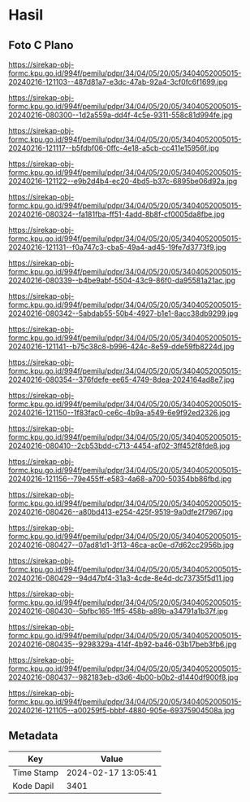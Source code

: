 # Hasil

## Foto C Plano

https://sirekap-obj-formc.kpu.go.id/994f/pemilu/pdpr/34/04/05/20/05/3404052005015-20240216-121103--487d81a7-e3dc-47ab-92a4-3cf0fc6f1699.jpg

https://sirekap-obj-formc.kpu.go.id/994f/pemilu/pdpr/34/04/05/20/05/3404052005015-20240216-080300--1d2a559a-dd4f-4c5e-9311-558c81d994fe.jpg

https://sirekap-obj-formc.kpu.go.id/994f/pemilu/pdpr/34/04/05/20/05/3404052005015-20240216-121117--b5fdbf06-0ffc-4e18-a5cb-cc411e15956f.jpg

https://sirekap-obj-formc.kpu.go.id/994f/pemilu/pdpr/34/04/05/20/05/3404052005015-20240216-121122--e9b2d4b4-ec20-4bd5-b37c-6895be06d92a.jpg

https://sirekap-obj-formc.kpu.go.id/994f/pemilu/pdpr/34/04/05/20/05/3404052005015-20240216-080324--fa181fba-ff51-4add-8b8f-cf0005da8fbe.jpg

https://sirekap-obj-formc.kpu.go.id/994f/pemilu/pdpr/34/04/05/20/05/3404052005015-20240216-121131--f0a747c3-cba5-49a4-ad45-19fe7d3773f9.jpg

https://sirekap-obj-formc.kpu.go.id/994f/pemilu/pdpr/34/04/05/20/05/3404052005015-20240216-080339--b4be9abf-5504-43c9-86f0-da95581a21ac.jpg

https://sirekap-obj-formc.kpu.go.id/994f/pemilu/pdpr/34/04/05/20/05/3404052005015-20240216-080342--5abdab55-50b4-4927-b1e1-8acc38db9299.jpg

https://sirekap-obj-formc.kpu.go.id/994f/pemilu/pdpr/34/04/05/20/05/3404052005015-20240216-121141--b75c38c8-b996-424c-8e59-dde59fb8224d.jpg

https://sirekap-obj-formc.kpu.go.id/994f/pemilu/pdpr/34/04/05/20/05/3404052005015-20240216-080354--376fdefe-ee65-4749-8dea-2024164ad8e7.jpg

https://sirekap-obj-formc.kpu.go.id/994f/pemilu/pdpr/34/04/05/20/05/3404052005015-20240216-121150--1f83fac0-ce6c-4b9a-a549-6e9f92ed2326.jpg

https://sirekap-obj-formc.kpu.go.id/994f/pemilu/pdpr/34/04/05/20/05/3404052005015-20240216-080410--2cb53bdd-c713-4454-af02-3ff452f8fde8.jpg

https://sirekap-obj-formc.kpu.go.id/994f/pemilu/pdpr/34/04/05/20/05/3404052005015-20240216-121156--79e455ff-e583-4a68-a700-50354bb86fbd.jpg

https://sirekap-obj-formc.kpu.go.id/994f/pemilu/pdpr/34/04/05/20/05/3404052005015-20240216-080426--a80bd413-e254-425f-9519-9a0dfe2f7967.jpg

https://sirekap-obj-formc.kpu.go.id/994f/pemilu/pdpr/34/04/05/20/05/3404052005015-20240216-080427--07ad81d1-3f13-46ca-ac0e-d7d62cc2956b.jpg

https://sirekap-obj-formc.kpu.go.id/994f/pemilu/pdpr/34/04/05/20/05/3404052005015-20240216-080429--94d47bf4-31a3-4cde-8e4d-dc73735f5d11.jpg

https://sirekap-obj-formc.kpu.go.id/994f/pemilu/pdpr/34/04/05/20/05/3404052005015-20240216-080430--5bfbc165-1ff5-458b-a89b-a34791a1b37f.jpg

https://sirekap-obj-formc.kpu.go.id/994f/pemilu/pdpr/34/04/05/20/05/3404052005015-20240216-080435--9298329a-414f-4b92-ba46-03b17beb3fb6.jpg

https://sirekap-obj-formc.kpu.go.id/994f/pemilu/pdpr/34/04/05/20/05/3404052005015-20240216-080437--982183eb-d3d6-4b00-b0b2-d1440df900f8.jpg

https://sirekap-obj-formc.kpu.go.id/994f/pemilu/pdpr/34/04/05/20/05/3404052005015-20240216-121105--a00259f5-bbbf-4880-905e-69375904508a.jpg


## Metadata

| Key        | Value               |
| ---------- | ------------------- |
| Time Stamp | 2024-02-17 13:05:41 |
| Kode Dapil | 3401                |



